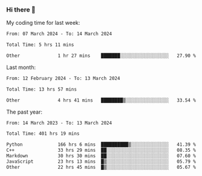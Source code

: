 ### Hi there 👋

My coding time for last week:

<!--START_SECTION:week-->

```txt
From: 07 March 2024 - To: 14 March 2024

Total Time: 5 hrs 11 mins

Other              1 hr 27 mins    ███████░░░░░░░░░░░░░░░░░░   27.90 %
```

<!--END_SECTION:week-->

Last month:

<!--START_SECTION:month-->

```txt
From: 12 February 2024 - To: 13 March 2024

Total Time: 13 hrs 57 mins

Other              4 hrs 41 mins   ████████▒░░░░░░░░░░░░░░░░   33.54 %
```

<!--END_SECTION:month-->

The past year:

<!--START_SECTION:year-->

```txt
From: 14 March 2023 - To: 13 March 2024

Total Time: 401 hrs 19 mins

Python             166 hrs 6 mins  ██████████▒░░░░░░░░░░░░░░   41.39 %
C++                33 hrs 29 mins  ██░░░░░░░░░░░░░░░░░░░░░░░   08.35 %
Markdown           30 hrs 30 mins  ██░░░░░░░░░░░░░░░░░░░░░░░   07.60 %
JavaScript         23 hrs 13 mins  █▒░░░░░░░░░░░░░░░░░░░░░░░   05.79 %
Other              22 hrs 45 mins  █▒░░░░░░░░░░░░░░░░░░░░░░░   05.67 %
```

<!--END_SECTION:year-->
